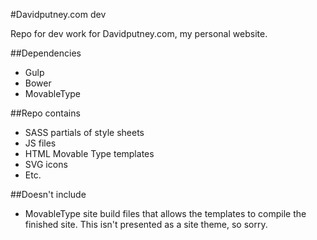 #Davidputney.com dev

Repo for dev work for Davidputney.com, my personal website. 

##Dependencies
* Gulp
* Bower
* MovableType

##Repo contains
* SASS partials of style sheets
* JS files
* HTML Movable Type templates
* SVG icons
* Etc.

##Doesn't include
* MovableType site build files that allows the templates to compile the finished site. This isn't presented as a site theme, so sorry. 